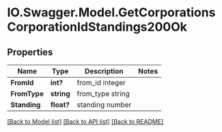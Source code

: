 # IO.Swagger.Model.GetCorporationsCorporationIdStandings200Ok
## Properties

Name | Type | Description | Notes
------------ | ------------- | ------------- | -------------
**FromId** | **int?** | from_id integer | 
**FromType** | **string** | from_type string | 
**Standing** | **float?** | standing number | 

[[Back to Model list]](../README.md#documentation-for-models) [[Back to API list]](../README.md#documentation-for-api-endpoints) [[Back to README]](../README.md)


